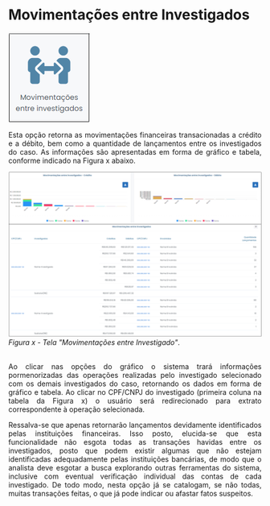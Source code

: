 # Movimentações entre Investigados

![](img/MovEntre.png)<br>

<p style="text-align: justify;">Esta opção retorna as movimentações financeiras transacionadas a crédito e a débito, bem como a quantidade de lançamentos entre os investigados do caso. As informações são apresentadas em forma de gráfico e tabela, conforme indicado na Figura x abaixo.</p>

![](img/TelaMovimentaçõesEntreInvestigados.png)<br>
*Figura x - Tela "Movimentações entre Investigado"*. <br><br>

<p style="text-align: justify;">Ao clicar nas opções do gráfico o sistema trará informações pormenorizadas das operações realizadas pelo investigado selecionado com os demais investigados do caso, retornando os dados em forma de gráfico e tabela. Ao clicar no CPF/CNPJ do investigado (primeira coluna na tabela da Figura x) o usuário será redirecionado 
para extrato correspondente à operação selecionada.</p>

<p style="text-align: justify;">Ressalva-se que apenas retornarão lançamentos devidamente identificados pelas instituições financeiras. Isso posto, elucida-se que esta funcionalidade não esgota todas as transações havidas entre os investigados, posto que podem existir algumas que não estejam identificadas adequadamente pelas instituições bancárias, de modo que o analista deve esgotar a busca explorando outras ferramentas do sistema, inclusive com eventual verificação individual das contas de cada investigado. De todo modo, nesta opção já se catalogam, se não todas, muitas transações feitas, o que já pode indicar ou afastar fatos suspeitos. </p>
